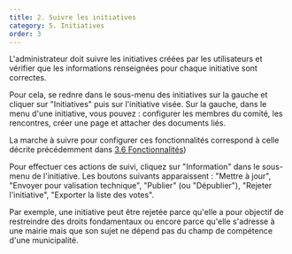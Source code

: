 ```yaml
---
title: 2. Suivre les initiatives
category: 5. Initiatives
order: 3
---
```


L'administrateur doit suivre les initiatives créées par les utilisateurs et vérifier que les informations renseignées pour chaque initiative sont correctes.

Pour cela, se rednre dans le sous-menu des initiatives sur la gauche et cliquer sur "Initiatives" puis sur l'initiative visée.
Sur la gauche, dans le menu d'une initiative, vous pouvez : configurer les membres du comité, les rencontres, créer une page et attacher des documents liés.

La marche à suivre pour configurer ces fonctionnalités correspond à celle décrite précédemment dans [3.6 Fonctionnalités]({{site.baseurl}}/3-concertations/6-fonctionnalites/))

Pour effectuer ces actions de suivi, cliquez sur "Information" dans le sous-menu de l'initiative. Les boutons suivants apparaissent : "Mettre à jour", "Envoyer pour valisation technique", "Publier" (ou "Dépublier"), "Rejeter l'initiative", "Exporter la liste des votes".

Par exemple, une initiative peut être rejetée parce qu'elle a pour objectif de restreindre des droits fondamentaux ou encore parce qu'elle s'adresse à une mairie mais que son sujet ne dépend pas du champ de compétence d'une municipalité.
